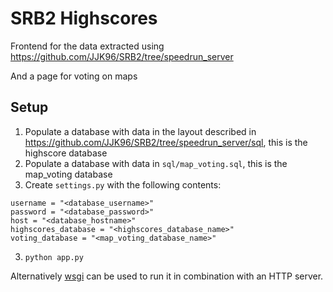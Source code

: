 # SRB2 Highscores

Frontend for the data extracted using https://github.com/JJK96/SRB2/tree/speedrun_server

And a page for voting on maps

## Setup

1. Populate a database with data in the layout described in https://github.com/JJK96/SRB2/tree/speedrun_server/sql, this is the highscore database
2. Populate a database with data in `sql/map_voting.sql`, this is the map_voting database
2. Create `settings.py` with the following contents:
```
username = "<database_username>"
password = "<database_password>"
host = "<database_hostname>"
highscores_database = "<highscores_database_name>"
voting_database = "<map_voting_database_name>"
```
3. `python app.py`

Alternatively [wsgi](wsgi.org) can be used to run it in combination with an HTTP server.
